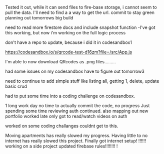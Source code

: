 Tested it out, while it can send files to fire-base storage, i cannot seem to pull the data. I'll need to find a a way to get the url.
commit to stay green planning out tomorrows big build


need to read more firestore docs and include snapshot function
-I've got this working, but now i'm working on the full logic process

don't have a repo to update, because i did it in codesandbox1

https://codesandbox.io/s/qrcode-test-d16zm?file=/src/App.js

I'm able to now download QRcodes as .png files.........

had some issues on my codesandbox have to figure out tomorrow3

need to continue to add simple stuff like listing all, getting 1, delete, update basic crud

had to put some time into a coding challenge on codesandbox.

1
long work day no time to actually commit the code, no progress
Just spending some time reviewing auth continued. also mapping out new portfolio
worked late only got to read/watch videos on auth

worked on some coding challanges couldnt get to this.

Moving apartments has really slowed my progress.
Having little to no internet has really slowed this project.
Finally got internet setup! !!!!!! working on a side project
updated firebase rules!!!!!!!!
!
